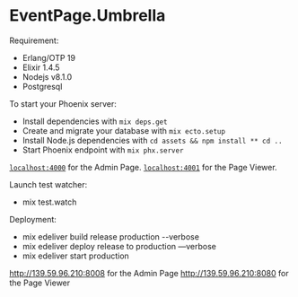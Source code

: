 # EventPage.Umbrella

Requirement:
  * Erlang/OTP 19
  * Elixir 1.4.5
  * Nodejs v8.1.0
  * Postgresql


To start your Phoenix server:

  * Install dependencies with `mix deps.get`
  * Create and migrate your database with `mix ecto.setup`
  * Install Node.js dependencies with `cd assets && npm install ** cd ..`
  * Start Phoenix endpoint with `mix phx.server`

[`localhost:4000`](http://localhost:4001) for the Admin Page.
[`localhost:4001`](http://localhost:4000) for the Page Viewer.


Launch test watcher:
  * mix test.watch

Deployment:
  * mix edeliver build release production --verbose
  * mix edeliver deploy release to production —verbose
  * mix edeliver start production


http://139.59.96.210:8008 for the Admin Page
http://139.59.96.210:8080 for the Page Viewer
